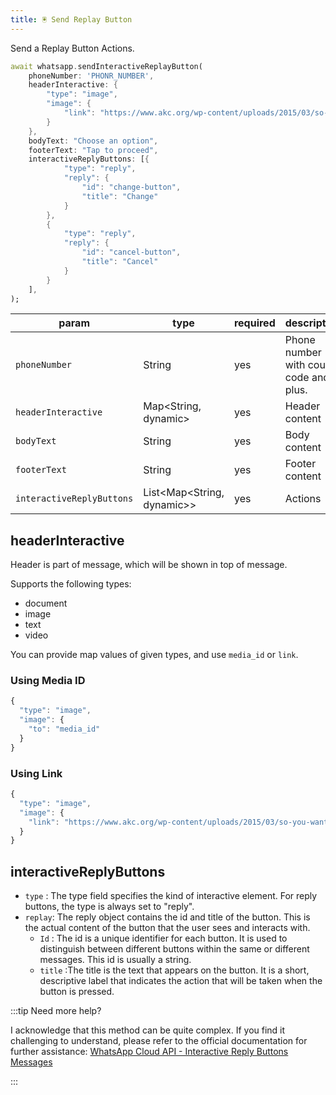 ```yaml
---
title: 🖲 Send Replay Button
---
```


Send a Replay Button Actions.

```dart
await whatsapp.sendInteractiveReplayButton(
    phoneNumber: 'PHONR_NUMBER',
    headerInteractive: {
        "type": "image",
        "image": {
            "link": "https://www.akc.org/wp-content/uploads/2015/03/so-you-want-to-breed-dogs-500x500.jpg",
        }
    },
    bodyText: "Choose an option",
    footerText: "Tap to proceed",
    interactiveReplyButtons: [{
            "type": "reply",
            "reply": {
                "id": "change-button",
                "title": "Change"
            }
        },
        {
            "type": "reply",
            "reply": {
                "id": "cancel-button",
                "title": "Cancel"
            }
        }
    ],
);
```

| param                     | type                           | required | description                             |
| ------------------------- | ------------------------------ | -------- | --------------------------------------- |
| `phoneNumber`             | String                         | yes      | Phone number with county code and plus. |
| `headerInteractive`       | Map\<String, dynamic\>         | yes      | Header content                          |
| `bodyText`                | String                         | yes      | Body content                            |
| `footerText`              | String                         | yes      | Footer content                          |
| `interactiveReplyButtons` | List\<Map\<String, dynamic\>\> | yes      | Actions                                 |

## headerInteractive

Header is part of message, which will be shown in top of message.

Supports the following types:

- document
- image
- text
- video

You can provide map values of given types, and use `media_id` or `link`.

### Using Media ID

```js
{
  "type": "image",
  "image": {
    "to": "media_id"
  }
}
```

### Using Link

```js
{
  "type": "image",
  "image": {
    "link": "https://www.akc.org/wp-content/uploads/2015/03/so-you-want-to-breed-dogs-500x500.jpg"
  }
}
```

## interactiveReplyButtons

- `type` : The type field specifies the kind of interactive element. For reply buttons, the type is always set to "reply".
- `replay`: The reply object contains the id and title of the button. This is the actual content of the button that the user sees and interacts with.
  - `Id` : The id is a unique identifier for each button. It is used to distinguish between different buttons within the same or different messages. This id is usually a string.
  - `title` :The title is the text that appears on the button. It is a short, descriptive label that indicates the action that will be taken when the button is pressed.

:::tip Need more help?

I acknowledge that this method can be quite complex. If you find it challenging to understand, please refer to the official documentation for further assistance: <a href="https://developers.facebook.com/docs/whatsapp/cloud-api/messages/interactive-reply-buttons-messages/">WhatsApp Cloud API - Interactive Reply Buttons Messages</a>

:::
